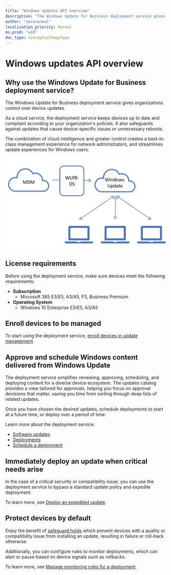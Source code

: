 ```yaml
---
title: "Windows updates API overview"
description: "The Windows Update for Business deployment service gives control to your organization over the updates offered to your devices."
author: "aarononeal"
localization_priority: Normal
ms.prod: "w10"
doc_type: conceptualPageType
---
```


# Windows updates API overview

## Why use the Windows Update for Business deployment service?

The Windows Update for Business deployment service gives organizations control over device updates.

As a cloud service, the deployment service keeps devices up to date and compliant according to your organization's policies.  It also safeguards against updates that cause device-specific issues or unnecessary reboots.

The combination of cloud intelligence and greater control creates a best-in-class management experience for network administrators, and streamlines update experiences for Windows users.

![WUfB: ds overview](images/windowsupdates-wufbds.png)

## License requirements

Before using the deployment service, make sure devices meet the following requirements:

* **Subscription**
  * Microsoft 365 E3/E5, A3/A5, F3, Business Premium
* **Operating System**
  * Windows 10 Enterprise E3/E5, A3/A5

## Enroll devices to be managed

To start using the deployment service, [enroll devices in update management](windowsupdates-enroll.md).

## Approve and schedule Windows content delivered from Windows Update

The deployment service simplifies reviewing, approving, scheduling, and deploying content for a diverse device ecosystem. The updates catalog provides a view tailored for approvals, helping you focus on approval decisions that matter, saving you time from sorting through deep lists of related updates.

Once you have chosen the desired updates, schedule deployments to start at a future time, or deploy over a period of time.

Learn more about the deployment service:
* [Software updates](windowsupdates-software-updates.md)
* [Deployments](windowsupdates-deployments.md)
* [Schedule a deployment](windowsupdates-schedule-deployment.md)

## Immediately deploy an update when critical needs arise

In the case of a critical security or compatibility issue, you can use the deployment service to bypass a standard update policy and expedite deployment.

To learn more, see [Deploy an expedited update](windowsupdates-deploy-expedited-update.md).

## Protect devices by default

Enjoy the benefit of [safeguard holds](https://docs.microsoft.com/en-us/windows/deployment/update/safeguard-holds) which prevent devices with a quality or compatibility issue from installing an update, resulting in failure or roll-back otherwise.

Additionally, you can configure rules to monitor deployments, which can alert or pause based on device signals such as rollbacks.

To learn more, see [Manage monitoring rules for a deployment](windowsupdates-manage-monitoring-rules.md).